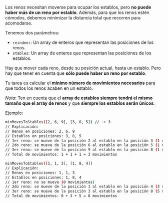 Los renos necesitan moverse para ocupar los establos, pero **no puede haber más de un reno por establo**. Además, para que los renos estén cómodos, debemos minimizar la distancia total que recorren para acomodarse.

Tenemos dos parámetros:


* `reindeer`: Un array de enteros que representan las posiciones de los renos.
* `stables`: Un array de enteros que representan las posiciones de los establos.

Hay que mover cada reno, desde su posición actual, hasta un establo. Pero hay que tener en cuenta que **sólo puede haber un reno por establo**.

Tu tarea es calcular el **mínimo número de movimientos necesarios** para que todos los renos acaben en un establo.

_Nota_: Ten en cuenta que el **array de establos siempre tendrá el mismo tamaño que el array de renos** y que **siempre los establos serán únicos**.

Ejemplo:
```sh
minMovesToStables([2, 6, 9], [3, 8, 5]) // -> 3
// Explicación:
// Renos en posiciones: 2, 6, 9
// Establos en posiciones: 3, 8, 5
// 1er reno: se mueve de la posición 2 al establo en la posición 3 (1 movimiento).
// 2do reno: se mueve de la posición 6 al establo en la posición 5 (1 movimiento)
// 3er reno: se mueve de la posición 9 al establo en la posición 8 (1 movimiento).
// Total de movimientos: 1 + 1 + 1 = 3 movimientos

minMovesToStables([1, 1, 3], [1, 8, 4])
// Explicación:
// Renos en posiciones: 1, 1, 3
// Establos en posiciones: 1, 8, 4
// 1er reno: no se mueve (0 movimientos)
// 2do reno: se mueve de la posición 1 al establo en la posición 4 (3 movimientos)
// 3er reno: se mueve de la posición 3 al establo en la posición 8 (5 movimientos)
// Total de movimientos: 0 + 3 + 5 = 8 movimientos
```